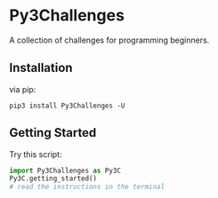 # Py3Challenges
A collection of challenges for programming beginners.


## Installation
via pip:
```shell
pip3 install Py3Challenges -U
```


## Getting Started
Try this script:
```python
import Py3Challenges as Py3C
Py3C.getting_started()
# read the instructions in the terminal
```
